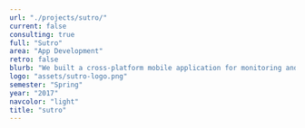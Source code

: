 ```yaml
---
url: "./projects/sutro/"
current: false
consulting: true
full: "Sutro"
area: "App Development"
retro: false
blurb: "We built a cross-platform mobile application for monitoring and maintaining pool chemistry, integrating with Sutro's ready-made device."
logo: "assets/sutro-logo.png"
semester: "Spring"
year: "2017"
navcolor: "light"
title: "sutro"
---
```

